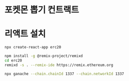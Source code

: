# 포켓몬 뽑기 컨트랙트

# 리액트 설치
```sh
npx create-react-app erc20

npm install -g @remix-project/remixd
cd erc20
remixd -s . --remix-ide https://remix.ethereum.org

npx ganache --chain.chainId 1337 --chain.networkId 1337


```
